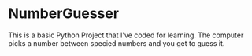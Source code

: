 # NumberGuesser
This is a basic Python Project that I've coded for learning.
The computer picks a number between specied numbers and you get to guess it. 
